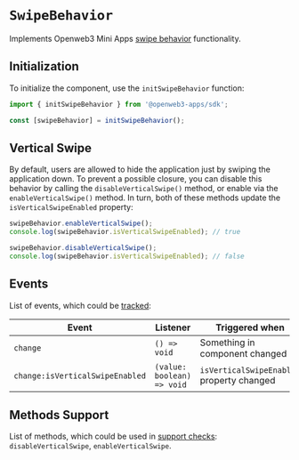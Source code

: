 # `SwipeBehavior`

Implements Openweb3 Mini Apps [swipe behavior](../../../../platform/swipe-behavior.md) functionality.

## Initialization

To initialize the component, use the `initSwipeBehavior` function:

```typescript
import { initSwipeBehavior } from '@openweb3-apps/sdk';

const [swipeBehavior] = initSwipeBehavior();  
```

## Vertical Swipe

By default, users are allowed to hide the application just by swiping the application down.
To prevent a possible closure, you can disable this behavior by calling the `disableVerticalSwipe()`
method, or enable via the `enableVerticalSwipe()` method. In turn,
both of these methods update the `isVerticalSwipeEnabled` property:

```typescript  
swipeBehavior.enableVerticalSwipe();
console.log(swipeBehavior.isVerticalSwipeEnabled); // true  

swipeBehavior.disableVerticalSwipe();
console.log(swipeBehavior.isVerticalSwipeEnabled); // false
```

## Events

List of events, which could be [tracked](#events):

| Event                           | Listener                   | Triggered when                            |
|---------------------------------|----------------------------|-------------------------------------------|
| `change`                        | `() => void`               | Something in component changed            |
| `change:isVerticalSwipeEnabled` | `(value: boolean) => void` | `isVerticalSwipeEnabled` property changed |

## Methods Support

List of methods, which could be used in [support checks](#methods-support):
`disableVerticalSwipe`, `enableVerticalSwipe`.